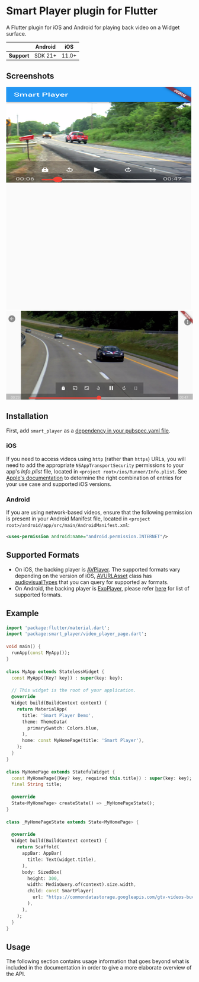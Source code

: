 # Smart Player plugin for Flutter

A Flutter plugin for iOS and Android for playing back video on a Widget surface.

|             | Android | iOS  |
|-------------|---------|------|
| **Support** | SDK 21+ | 11.0+|

[comment]: <> (![The example app running in iOS]&#40;https://github.com/flutter/plugins/blob/main/packages/video_player/video_player/doc/demo_ipod.gif?raw=true&#41;)

## Screenshots

<img src="screen_shot/start_screen.png" width="500" height="600"/>

<img src="screen_shot/full_screen.png"/>

## Installation

First, add `smart_player` as a [dependency in your pubspec.yaml file](https://flutter.dev/using-packages/).

### iOS

If you need to access videos using `http` (rather than `https`) URLs, you will need to add
the appropriate `NSAppTransportSecurity` permissions to your app's _Info.plist_ file, located
in `<project root>/ios/Runner/Info.plist`. See
[Apple's documentation](https://developer.apple.com/documentation/bundleresources/information_property_list/nsapptransportsecurity)
to determine the right combination of entries for your use case and supported iOS versions.

### Android

If you are using network-based videos, ensure that the following permission is present in your
Android Manifest file, located in `<project root>/android/app/src/main/AndroidManifest.xml`:

```xml
<uses-permission android:name="android.permission.INTERNET"/>
```

## Supported Formats

- On iOS, the backing player is [AVPlayer](https://developer.apple.com/documentation/avfoundation/avplayer).
  The supported formats vary depending on the version of iOS, [AVURLAsset](https://developer.apple.com/documentation/avfoundation/avurlasset) class
  has [audiovisualTypes](https://developer.apple.com/documentation/avfoundation/avurlasset/1386800-audiovisualtypes?language=objc) that you can query for supported av formats.
- On Android, the backing player is [ExoPlayer](https://google.github.io/ExoPlayer/),
  please refer [here](https://google.github.io/ExoPlayer/supported-formats.html) for list of supported formats.

## Example

```dart
import 'package:flutter/material.dart';
import 'package:smart_player/video_player_page.dart';

void main() {
  runApp(const MyApp());
}

class MyApp extends StatelessWidget {
  const MyApp({Key? key}) : super(key: key);

  // This widget is the root of your application.
  @override
  Widget build(BuildContext context) {
    return MaterialApp(
      title: 'Smart Player Demo',
      theme: ThemeData(
        primarySwatch: Colors.blue,
      ),
      home: const MyHomePage(title: 'Smart Player'),
    );
  }
}

class MyHomePage extends StatefulWidget {
  const MyHomePage({Key? key, required this.title}) : super(key: key);
  final String title;

  @override
  State<MyHomePage> createState() => _MyHomePageState();
}

class _MyHomePageState extends State<MyHomePage> {

  @override
  Widget build(BuildContext context) {
    return Scaffold(
      appBar: AppBar(
        title: Text(widget.title),
      ),
      body: SizedBox(
        height: 300,
        width: MediaQuery.of(context).size.width,
        child: const SmartPlayer(
          url: "https://commondatastorage.googleapis.com/gtv-videos-bucket/sample/WeAreGoingOnBullrun.mp4",
        ),
      ),
    );
  }
}
```

## Usage

The following section contains usage information that goes beyond what is included in the
documentation in order to give a more elaborate overview of the API.
